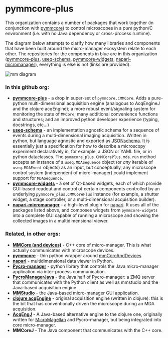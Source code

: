 # pymmcore-plus

This organization contains a number of packages that work together (in conjunction with [pymmcore](https://github.com/micro-manager/pymmcore))
to control microscopes in a _pure_ python/C environment (i.e. with no Java dependency or cross-process runtime).

The diagram below attempts to clarify how many libraries and components that have been built around the micro-manager ecosystem relate to each other.  The repositories for the components in blue are in this organization ([pymmcore-plus](https://github.com/pymmcore-plus/pymmcore-plus), [useq-schema](https://github.com/pymmcore-plus/useq-schema), [pymmcore-widgets](https://github.com/pymmcore-plus/pymmcore-widgets), [napari-micromanager](https://github.com/pymmcore-plus/napari-micromanager)), everything is else is not (links are provided).

![mm diagram](https://user-images.githubusercontent.com/1609449/202301602-00ba0fd8-df4f-4993-b0ad-8e3d1cefaf42.png)

### In this github org:
- **[pymmcore-plus](https://github.com/pymmcore-plus/pymmcore-plus)** - a drop in super-set of `pymmcore.CMMCore`. Adds a pure-python multi-dimensional acquisition engine (analogous to AcqEngineJ and the clojure acqEngine); a more robust event/signaling system for monitoring the state of `MMCore`; many additional convenience functions and structures; and an improved python developer experience (typing, docstrings, etc...)
- **[useq-schema](https://github.com/pymmcore-plus/useq-schema)** - an implementation agnostic schema for a sequence of events during a multi-dimensional imaging acquisition.  Written in python, but language agnostic and exported as [JSONschema](https://json-schema.org/). It is essentially just a specification for how to describe a microscopy experiment declaratively in, for example, a JSON or YAML file, or in python dataclasses. The `pymmcore_plus.CMMCorePlus.mda.run` method accepts an instance of a `useq.MDASequence` object (or *any* iterable of `useq.MDAEvent` objects) as an input, but conceptually, any microscope control system (independent of micro-manager) could implement support for `MDASequence`.
- **[pymmcore-widgets](https://github.com/pymmcore-plus/pymmcore-widgets)** -  a set of Qt-based widgets, each of which provide GUI-based readout and control of certain components controlled by an underlying `pymmcore_plus.CMMCorePlus` instance (for example, a shutter widget, a stage controller, or a multi-dimensional acquisition builder).
- **[napari-micromanager](https://github.com/pymmcore-plus/napari-micromanager)** - a high-level plugin for [napari](https://github.com/napari/napari). It uses all of the packages listed above, and composes widgets from `pymmcore-widgets` into a complete GUI capable of running a microscope and showing the collected images in a multidimensional viewer.

### Related, in other orgs:
- **[MMCore (and devices)](https://github.com/micro-manager/mmCoreAndDevices)** - C++ core of micro-manager.  This is what actually communicates with microscope devices.
- **[pymmcore](https://github.com/micro-manager/pymmcore)** - thin python wrapper around [mmCoreAndDevices](https://github.com/micro-manager/mmCoreAndDevices)
- **[napari](https://github.com/napari/napari)** - multidimensional data viewer in Python.
- **[Pycro-manager](https://github.com/micro-manager/pycro-manager)** - python library that controls the Java micro-manager application via inter-process communication.
- **[PycroManagerJava](https://github.com/micro-manager/pycro-manager)** - the Java half of Pycro-manager: a ZMQ server that communicates with the Python client as well as mmstudio and the Java-based acquisition engine
- **[MMStudio](https://github.com/micro-manager/micro-manager)** - the Java-based micro-manager GUI application.
- **[clojure acqEngine](https://github.com/micro-manager/micro-manager/tree/main/acqEngine/src/main/clj/org/micromanager)** - original acquisition engine (written in clojure): this is the bit that has conventionally driven the microscope during an MDA acquisition.
- **[AcqEngJ](https://github.com/micro-manager/AcqEngJ)** - A Java-based alternative engine to the clojure one, originally written for [MicroMagellan]([url](https://micro-manager.org/MicroMagellan)) and Pycro-manager, but being integrated into core micro-manager.
- **MMCoreJ** - The Java component that communicates with the C++ core.

